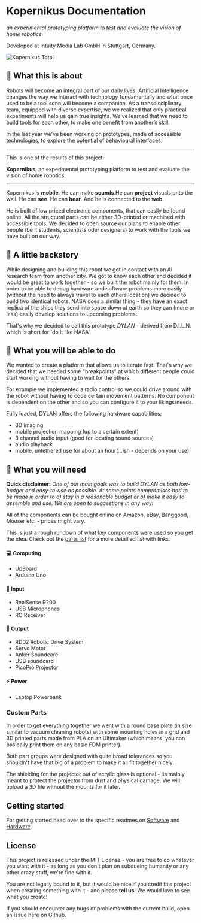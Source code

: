 # Kopernikus Documentation

*an experimental prototyping platform to test and evaluate the vision of home robotics*

Developed at Intuity Media Lab GmbH in Stuttgart, Germany.

![Kopernikus Total](http://aaiirr.net/content/projects/kopernikuswide.jpg "Kopernikus Total")


## 🔬 What this is about

Robots will become an integral part of our daily lives. Artificial Intelligence changes the way we interact with technology fundamentally and what once used to be a tool sonn will become a companion. As a transdisciplinary team, equipped with diverse expertise, we we realized that only practical experiments will help us gain true insights. We’ve learned that we need to build tools for each other, to make one benefit from another’s skill.

In the last year we've been working on prototypes, made of accessible technologies, to explore the potential of behavioural interfaces.

-----

This is one of the results of this project:

**Kopernikus**, an experimental prototyping platform to test and evaluate the vision of home robotics.

-----

Kopernikus is **mobile**. He can make **sounds**.He can **project** visuals onto the wall. He can **see**. He can **hear**. And he is connected to the **web**.

He is built of low priced electronic components, that can easily be found online. All the structural parts can be either 3D-printed or machined with accessible tools.
We decided to open source our plans to enable other people (be it students, scientists oder designers) to work with the tools we have built on our way.


## 📓 A little backstory

While designing and building this robot we got in contact with an AI research team from another city. We got to know each other and decided it would be great to work together - so we built the robot mainly for them. In order to be able to debug hardware and software problems more easily (without the need to always travel to each others location) we decided to build two identical robots. NASA does a similar thing - they have an exact replica of the ships they send into space down at earth so they can (more or less) easily develop solutions to upcoming problems.

That's why we decided to call this prototype *DYLAN* - derived from D.I.L.N. which is short for 'do it like NASA'.

## 💪 What you will be able to do

We wanted to create a platform that allows us to iterate fast. That's why we decided that we needed some "breakpoints" at which different people could start working without having to wait for the others.

For example we implemented a radio control so we could drive around with the robot without having to code certain movement patterns. No component is dependent on the other and so you can configure it to your likings/needs.

Fully loaded, DYLAN offers the following hardware capabilities:

* 3D imaging
* mobile projection mapping (up to a certain extent)
* 3 channel audio input (good for locating sound sources)
* audio playback
* mobile, untethered use for about an hour(...ish - depends on your use)

## 🎒 What you will need

**Quick disclaimer:** *One of our main goals was to build DYLAN as both low-budget and easy-to-use as possible. At some points compromises had to be made in order to a) stay in a reasonable budget or b) make it easy to assemble and use. We are open to suggestions in any way!*

All of the components can be bought online on Amazon, eBay, Banggood, Mouser etc. - prices might vary.

This is just a rough rundown of what key components were used so you get the idea. Check out the [parts list](Hardware/partsList.md) for a more detailled list with links.


#### 💻 Computing
* UpBoard
* Arduino Uno

#### 👀 Input
* RealSense R200
* USB Microphones
* RC Receiver

#### 🐸 Output
* RD02 Robotic Drive System
* Servo Motor
* Anker Soundcore
* USB soundcard
* PicoPro Projector

#### ⚡️ Power
* Laptop Powerbank

### Custom Parts

In order to get everything together we went with a round base plate (in size similar to vacuum cleaning robots) with some mounting holes in a grid and 3D printed parts made from PLA on an Ultimaker (which means, you can basically print them on any basic FDM printer).

Both part groups were designed with quite broad tolerances so you shouldn't have that big of a problem to make it all fit together nicely.

The shielding for the projector out of acrylic glass is optional - its mainly meant to protect the projector from dust and physical damage. We will upload a 3D file without the mounts for it later.

## Getting started

For getting started head over to the specific readmes on [Software](Software/README.md) and [Hardware](Hardware/README.md).

## License

This project is released under the MIT License - you are free to do whatever you want with it - as long as you don't plan on subdueing humanity or any other crazy stuff, we're fine with it.

You are not legally bound to it, but it would be nice if you credit this project when creating something with it - and please **tell us**! We would love to see what you create!

If you should encounter any bugs or problems with the current build, open an issue here on Github.